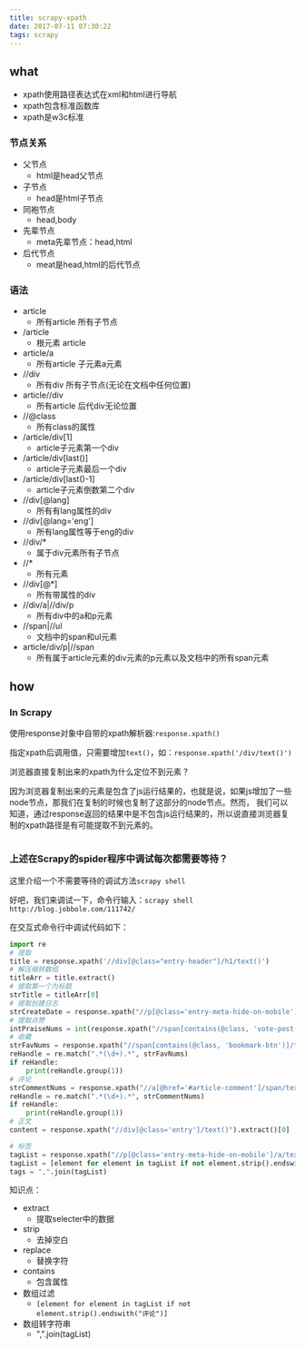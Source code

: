 ```yaml
---
title: scrapy-xpath
date: 2017-07-11 07:30:22
tags: scrapy
---
```


## what

- xpath使用路径表达式在xml和html进行导航
- xpath包含标准函数库
- xpath是w3c标准

### 节点关系

- 父节点
    - html是head父节点
- 子节点
    - head是html子节点
- 同袍节点
    - head,body
- 先辈节点
    - meta先辈节点：head,html
- 后代节点
    - meat是head,html的后代节点

### 语法

- article
    - 所有article 所有子节点
- /article
    - 根元素 article
- article/a
    - 所有article 子元素a元素
- //div
    - 所有div 所有子节点(无论在文档中任何位置)
- article//div
    - 所有article 后代div无论位置
- //@class
    - 所有class的属性
- /article/div[1]
    - article子元素第一个div
- /article/div[last()]
    - article子元素最后一个div
- /article/div[last()-1]
    - article子元素倒数第二个div
- //div[@lang]
    - 所有有lang属性的div
- //div[@lang='eng']
    - 所有lang属性等于eng的div
- //div/*
    - 属于div元素所有子节点
- //*
    - 所有元素
- //div[@*]
    - 所有带属性的div
- //div/a|//div/p
    - 所有div中的a和p元素
- //span|//ul
    - 文档中的span和ul元素
- article/div/p|//span
    - 所有属于article元素的div元素的p元素以及文档中的所有span元素

## how

### In Scrapy

使用response对象中自带的xpath解析器:`response.xpath()`

指定xpath后调用值，只需要增加`text()`，如：`response.xpath('/div/text()')`

浏览器直接复制出来的xpath为什么定位不到元素？

因为浏览器复制出来的元素是包含了js运行结果的，也就是说，如果js增加了一些node节点，那我们在复制的时候也复制了这部分的node节点。然而，
我们可以知道，通过response返回的结果中是不包含js运行结果的，所以说直接浏览器复制的xpath路径是有可能提取不到元素的。

``` python

```

### 上述在Scrapy的spider程序中调试每次都需要等待？

这里介绍一个不需要等待的调试方法`scrapy shell`

好吧，我们来调试一下，命令行输入：`scrapy shell http://blog.jobbole.com/111742/`

在交互式命令行中调试代码如下：

``` python
import re
# 提取
title = response.xpath('//div[@class="entry-header"]/h1/text()')
# 解压缩转数组
titleArr = title.extract()
# 提取第一个为标题
strTitle = titleArr[0]
# 提取创建日志
strCreateDate = response.xpath("//p[@class='entry-meta-hide-on-mobile']/text()").extract()[0].strip().replace(" ·", "")
# 提取点赞
intPraiseNums = int(response.xpath("//span[contains(@class, 'vote-post-up')]/h10/text()").extract()[0])
# 收藏
strFavNums = response.xpath("//span[contains(@class, 'bookmark-btn')]/text()").extract()[0]
reHandle = re.match(".*(\d+).*", strFavNums)
if reHandle:
    print(reHandle.group(1))
# 评论
strCommentNums = response.xpath("//a[@href='#article-comment']/span/text()").extract()[0]
reHandle = re.match(".*(\d+).*", strCommentNums)
if reHandle:
    print(reHandle.group(1))
# 正文
content = response.xpath("//div[@class='entry']/text()").extract()[0]

# 标签
tagList = response.xpath("//p[@class='entry-meta-hide-on-mobile']/a/text()").extract()
tagList = [element for element in tagList if not element.strip().endswith("评论")]
tags = ",".join(tagList)
```

知识点：
- extract
    - 提取selecter中的数据
- strip
    - 去掉空白
- replace
    - 替换字符
- contains
    - 包含属性
- 数组过滤
    - `[element for element in tagList if not element.strip().endswith("评论")]`
- 数组转字符串
    - ",".join(tagList)
